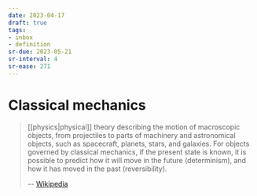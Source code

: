 ```yaml
---
date: 2023-04-17
draft: true
tags:
- inbox
- definition
sr-due: 2023-05-21
sr-interval: 4
sr-ease: 271
---
```


# Classical mechanics

> [[physics|physical]] theory describing the motion of macroscopic
> objects, from projectiles to parts of machinery and astronomical objects, such
> as spacecraft, planets, stars, and galaxies. For objects governed by classical
> mechanics, if the present state is known, it is possible to predict how it
> will move in the future (determinism), and how it has moved in the past
> (reversibility).
>
> -- [Wikipedia](https://en.wikipedia.org/wiki/Classical_mechanics)
